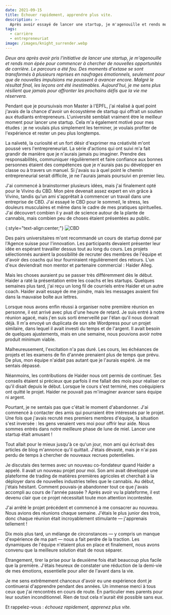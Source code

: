```yaml
---
date: 2021-09-15
title: Échouer rapidement, apprendre plus vite.
description: >-
  Après avoir essayé de lancer une startup, je m'agenouille et rends mon épée pour commencer à chercher de nouvelles opportunités de carrière.
tags:
  - carrière
  - entrepreneuriat
image: /images/knight_surrender.webp
---
```


*Deux ans après avoir pris l'initiative de lancer une startup, je m'agenouille et rends mon épée pour commencer à chercher de nouvelles opportunités de carrière. Le parcours a été fou. Des moments d'extase se sont transformés à plusieurs reprises en naufrages émotionnels, seulement pour que de nouvelles impulsions me poussent à avancer encore. Malgré le résultat final, les leçons ont été inestimables. Aujourd'hui, je me sens plus résilient que jamais pour affronter les prochains défis que la vie me réservera.*

Pendant que je poursuivais mon Master à l'EPFL, j'ai réalisé à quel point j'avais de la chance d'avoir un écosystème de startup qui offrait un soutien aux étudiants entrepreneurs. L'université semblait vraiment être le meilleur moment pour lancer une startup. Cela m'a également motivé pour mes études : je ne voulais plus simplement les terminer, je voulais profiter de l'expérience et rester un peu plus longtemps.

La naïveté, la curiosité et un fort désir d'exprimer ma créativité m'ont poussé vers l'entrepreneuriat. La série d'actions qui ont suivi m'a fait grandir de manière que je n'aurais jamais pu imaginer. Prendre des responsabilités, communiquer régulièrement et faire confiance aux bonnes personnes étaient des compétences que je n'aurais pas pu développer en classe ou à travers un manuel. Si j'avais su à quel point le chemin entrepreneurial serait difficile, je ne l'aurais jamais poursuivi en premier lieu.

J'ai commencé à brainstormer plusieurs idées, mais j'ai finalement opté pour le Vivino du CBD. Mon père devenait assez expert en vin grâce à Vivino, tandis qu'un ami s'apprêtait à commencer un travail dans une entreprise de CBD. J'ai essayé le CBD pour le sommeil, le stress, les douleurs musculaires et même dans le cadre de mes pratiques spirituelles. J'ai découvert combien il y avait de science autour de la plante de cannabis, mais combien peu de choses étaient présentées au public.

{:style="text-align:center;"}
![CBD](https://miro.medium.com/max/1400/0*RapTk4VMeNkn3yNC)

Des pairs universitaires m'ont recommandé un cours de startup donné par l'Agence suisse pour l'innovation. Les participants devaient présenter leur idée en espérant travailler dessus tout au long du cours. Les projets sélectionnés auraient la possibilité de recruter des membres de l'équipe et d'avoir des coachs qui leur fourniraient régulièrement des retours. L'un d'eux deviendrait mon mentor et partenaire commercial : Haider Alleg.

Mais les choses auraient pu se passer très différemment dès le début. Haider a raté la présentation entre les coachs et les startups. Quelques semaines plus tard, j'ai reçu un long fil de courriels entre Haider et un autre coach. Haider avait essayé de me joindre, mais les messages avaient fini dans la mauvaise boîte aux lettres.

Lorsque nous avons enfin réussi à organiser notre première réunion en personne, il est arrivé avec plus d'une heure de retard. Je suis entré à notre réunion agacé, mais j'en suis sorti émerveillé par l'élan qu'il nous donnait déjà. Il m'a envoyé un duplicata de son site Wordpress pour un projet similaire, dans lequel il avait investi du temps et de l'argent. Il avait besoin de quelques ajustements, mais en une semaine, nous pouvions avoir notre produit minimum viable.

Malheureusement, l'excitation n'a pas duré. Les cours, les échéances de projets et les examens de fin d'année prenaient plus de temps que prévu. De plus, mon équipe n'aidait pas autant que je l'aurais espéré. Je me sentais dépassé.

Néanmoins, les contributions de Haider nous ont permis de continuer. Ses conseils étaient si précieux que parfois il me fallait des mois pour réaliser ce qu'il disait depuis le début. Lorsque le cours s'est terminé, mes coéquipiers ont quitté le projet. Haider ne pouvait pas m'imaginer avancer sans équipe ni argent.

Pourtant, je ne sentais pas que c'était le moment d'abandonner. J'ai commencé à contacter des amis qui pourraient être intéressés par le projet. Une fois que j'avais recruté mes premiers membres d'équipe, la situation s'est inversée : les gens venaient vers moi pour offrir leur aide. Nous sommes entrés dans notre meilleure phase de lune de miel. Lancer une startup était amusant !

Tout allait pour le mieux jusqu'à ce qu'un jour, mon ami qui écrivait des articles de blog m'annonce qu'il quittait. J'étais dévasté, mais je n'ai pas perdu de temps à chercher de nouveaux recrues potentielles.

Je discutais des termes avec un nouveau co-fondateur quand Haider a appelé. Il avait un nouveau projet pour moi. Son ami avait développé une plateforme de trading de matières premières agricoles et cherchait à la déployer dans de nouvelles industries telles que le cannabis. Au début, j'étais hésitant. Comment pouvais-je abandonner tout ce que j'avais accompli au cours de l'année passée ? Après avoir vu la plateforme, il est devenu clair que ce projet nécessitait toute mon attention incontestée.

J'ai arrêté le projet précédent et commencé à me consacrer au nouveau. Nous avions des réunions chaque semaine. J'étais le plus junior des trois, donc chaque réunion était incroyablement stimulante — j'apprenais tellement !

Dix mois plus tard, un mélange de circonstances — y compris un manque d'expérience de ma part — nous a fait perdre de la traction. Les dynamiques de l'équipe n'étaient plus en place et finalement, nous avons convenu que la meilleure solution était de nous séparer.

Étrangement, tirer la prise pour la deuxième fois était beaucoup plus facile que la première. J'étais heureux de constater une réduction de la demi-vie de mes émotions, essentielle pour aller de l'avant dans la vie.

Je me sens extrêmement chanceux d'avoir eu une expérience dont je continuerai d'apprendre pendant des années. Un immense merci à tous ceux que j'ai rencontrés en cours de route. En particulier mes parents pour leur soutien inconditionnel. Rien de tout cela n'aurait été possible sans eux.

Et rappelez-vous : *échouez rapidement, apprenez plus vite.*